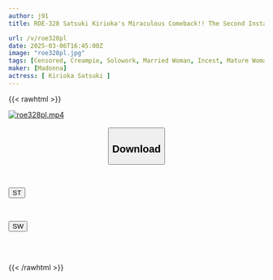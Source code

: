 ```yaml
---
author: j91
title: ROE-328 Satsuki Kirioka's Miraculous Comeback!! The Second Installment Is A Classic Creampie Drama!! My Mother And I Had Creampie Sex To Get Pregnant - After Finding Out That She Was A Stranger, We Got Carried Away And Indulged In Seeding -

url: /v/roe328pl
date: 2025-03-06T16:45:00Z
image: "roe328pl.jpg"
tags: [Censored, Creampie, Solowork, Married Woman, Incest, Mature Woman, Mother	]
maker: [Madonna]
actress: [ Kirioka Satsuki ]
---
```



{{< rawhtml >}}

<div class="video" data-videoid="ygG6j7g4o2FBZy">
    <a href="javascript:;">
        <img src="/v/roe328pl/roe328pl.jpg" width="WIDTH" height="HEIGHT" alt="roe328pl.mp4" loading="lazy">
    </a>
</div>

<script type="text/javascript" src="https://j91.asia/asset/on-demand-st.js"></script>

<br>
  <link rel="stylesheet" href="https://j91.asia/asset/bs5.css">
  
  <center>
  <button class="btn btn-primary" type="button" data-bs-toggle="collapse" data-bs-target=".multi-collapse" aria-expanded="false" aria-controls="multiCollapseExample1 multiCollapseExample2"><h2>Download</h2></button></center>
</p>
<div class="row">
  <div class="col">
    <div class="collapse multi-collapse" id="multiCollapseExample1">
      <div class="card card-body">
	      	      <br>
<div class="buttons">  
<p><a href="/v/roe328pl/st.html" target="_blank"><button class="btn-hover color-3"><i class="fa fa-download"></i> ST</button></a></p></div>
    </div>
  </div>
</div>
  <div class="col">
    <div class="collapse multi-collapse" id="multiCollapseExample2">
      <div class="card card-body">
	      <br>
<div class="buttons">
<p><a href="/v/roe328pl/sw.html" target="_blank"><button class="btn-hover color-2"><i class="fa fa-download"></i> SW</button></a></p></div>
<br><br>
      </div>
    </div>
  </div>
</div>

{{< /rawhtml >}}